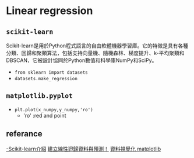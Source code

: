 # Linear regression

## `scikit-learn`

Scikit-learn是用於Python程式語言的自由軟體機器學習庫。它的特徵是具有各種分類、回歸和聚類算法，包括支持向量機、隨機森林、梯度提升、k-平均聚類和DBSCAN，它被設計協同於Python數值和科學庫NumPy和SciPy。

+ `from sklearn import datasets`
+ `datasets.make_regression`

## `matplotlib.pyplot`

+ `plt.plot(x_numpy,y_numpy,'ro')`
  + 'ro' :red and point

## referance

[-Scikit-learn介紹](https://ithelp.ithome.com.tw/articles/10204845)
[建立線性迴歸資料與預測！](https://ithelp.ithome.com.tw/articles/10197248)
[資料視覺化 matplotlib](https://ithelp.ithome.com.tw/articles/10307457)

